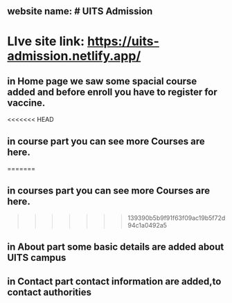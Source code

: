 ## website name: # UITS Admission

# LIve site link: https://uits-admission.netlify.app/

## in Home page we saw some spacial course added and before enroll you have to register for vaccine.

<<<<<<< HEAD
## in course part you can see more Courses are here.
=======
## in courses part you can see more Courses are here.
>>>>>>> 139390b5b9f91f63f09ac19b5f72d94c1a0492a5

## in About part some basic details are added about UITS campus

## in Contact part contact information are added,to contact authorities
